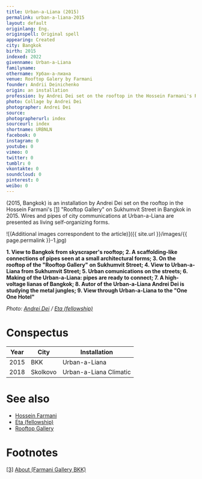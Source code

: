 ```yaml
---
title: Urban-a-Liana (2015)
permalink: urban-a-liana-2015
layout: default
originlang: Eng.
originspell: Original spell
appearing: Created
city: Bangkok
birth: 2015
indexed: 2022
givenname: Urban-a-Liana
familyname:
othername: Урбан-а-лиана
venue: Rooftop Galery by Farmani
founder: Andrii Deinichenko
origin: an installation
profession: by Andrei Dei set on the rooftop in the Hossein Farmani's Rooftop
photo: Collage by Andrei Dei
photographer: Andrei Dei
source:
photographerurl: index
sourceurl: index
shortname: URBNLN
facebook: 0
instagram: 0
youtube: 0
vimeo: 0
twitter: 0
tumblr: 0
vkontakte: 0
soundcloud: 0
pinterest: 0
weibo: 0
---
```


<!---
To edit top block see
icon "Meta Data"
on right menu
Full edit instructions
indexmod.gq/edit
-->

(2015, Bangkok) is an installation by Andrei Dei set on the rooftop in the Hossein Farmani's <span id="a1">[\[1\]](#f1)</span> "Rooftop Gallery" on Sukhumvit Street in Bangkok in 2015. Wires and pipes of city communications at Urban-a-Liana are presented as living self-organizing forms.

![(Additional images correspondent to the article)]({{ site.url }}/images/{{ page.permalink }}-1.jpg)

**1. View to Bangkok from skyscraper's rooftop; 2. A scaffolding-like connections of pipes seen at a small architectural forms; 3. On the rooftop of the "Rooftop Gallery" on Sukhumvit Street; 4. View to Urban-a-Liana from Sukhumvit Street; 5. Urban comunications on the streets; 6. Making of the Urban-a-Liana: pipes are ready to connect; 7. A high-voltage lianas of Bangkok; 8. Autor of the Urban-a-Liana Andrei Dei is studying the metal jungles; 9. View through Urban-a-Liana to the "One One Hotel"**

*Photo: [Andrei Dei](deinichenko-andrei) / [Eta (fellowship)](eta-fellowship)*

# Conspectus

|Year|City|Installation|
|-|-|-|
|2015|BKK|Urban-a-Liana|
|2018|Skolkovo|Urban-a-Liana Climatic|

# See also

+ [Hossein Farmani](farmani-hossein)
+ [Eta (fellowship)](eta-fellowship)
+ [Rooftop Gallery](rooftop-gallery)


# Footnotes

[[3]](#a3) <span id="f3"></span> [About (Farmani Gallery BKK)](http://www.farmanigallery.com/about.html)
